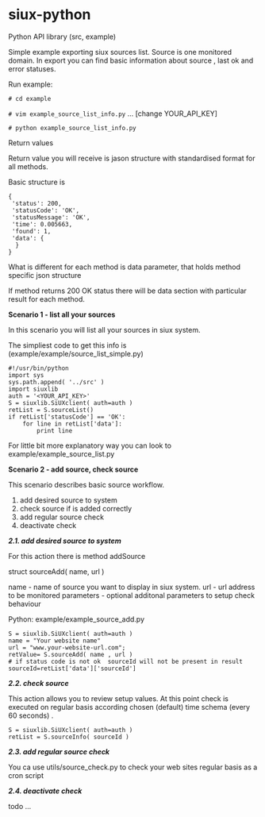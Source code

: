 # siux-python

Python API library (src, example)

Simple example exporting siux sources list. Source is one monitored domain. In export you can find basic information about source , last ok and error statuses.

Run example:

`# cd example`

`# vim example_source_list_info.py`
... [change YOUR_API_KEY]

`# python example_source_list_info.py`

Return values

Return value you will receive is jason structure with standardised format
for all methods.

Basic structure is
```
{
 'status': 200,
 'statusCode': 'OK',
 'statusMessage': 'OK',
 'time': 0.005663,
 'found': 1,
 'data': {
  }
}
```

What is different for each method is data parameter, that holds method specific json structure

If method returns 200 OK status there will be data section with particular result for each method.


**Scenario 1 - list all your sources**

In this scenario you will list all your sources in siux system.

The simpliest code to get this info is (example/example/source_list_simple.py)
```
#!/usr/bin/python
import sys
sys.path.append( '../src' )
import siuxlib
auth = '<YOUR_API_KEY>'
S = siuxlib.SiUXclient( auth=auth )
retList = S.sourceList()
if retList['statusCode'] == 'OK':
	for line in retList['data']:
		print line
```

For little bit more explanatory way you can look to example/example_source_list.py


**Scenario 2 - add source, check source**

This scenario describes basic source workflow.

1. add desired source to system
2. check source if is added correctly
3. add regular source check
4. deactivate check


***2.1. add desired source to system***

For this action there is method addSource

struct sourceAdd( name, url )


name - name of source you want to display in siux system.
url - url address to be monitored
parameters - optional additonal parameters to setup check behaviour

Python: example/example_source_add.py
```
S = siuxlib.SiUXclient( auth=auth )
name = "Your website name"
url = "www.your-website-url.com";
retValue= S.sourceAdd( name , url )
# if status code is not ok  sourceId will not be present in result
sourceId=retList['data']['sourceId']
```


***2.2. check source***

This action allows you to review setup values. At this point check is executed on regular basis according
chosen (default) time schema (every 60 seconds) .

```
S = siuxlib.SiUXclient( auth=auth )
retList = S.sourceInfo( sourceId )
```


***2.3. add regular source check***

You ca use utils/source_check.py to check your web sites regular basis as a cron script


***2.4. deactivate check***

todo ...


